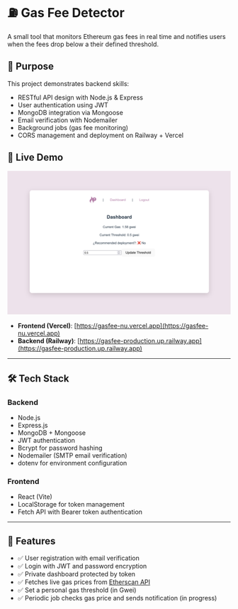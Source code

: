 # ⛽ Gas Fee Detector

A small tool that monitors Ethereum gas fees in real time and notifies users when the fees drop below a their defined threshold.

## 🧠 Purpose

This project demonstrates backend skills:

- RESTful API design with Node.js & Express
- User authentication using JWT
- MongoDB integration via Mongoose
- Email verification with Nodemailer
- Background jobs (gas fee monitoring)
- CORS management and deployment on Railway + Vercel

## 🚀 Live Demo
![screenshot](screenshot.png)

- **Frontend (Vercel)**: [https://gasfee-nu.vercel.app](https://gasfee-nu.vercel.app)
- **Backend (Railway)**: [https://gasfee-production.up.railway.app](https://gasfee-production.up.railway.app)

---

## 🛠️ Tech Stack

### Backend
- Node.js
- Express.js
- MongoDB + Mongoose
- JWT authentication
- Bcrypt for password hashing
- Nodemailer (SMTP email verification)
- dotenv for environment configuration

### Frontend
- React (Vite)
- LocalStorage for token management
- Fetch API with Bearer token authentication

---

## 🔐 Features

- ✅ User registration with email verification
- ✅ Login with JWT and password encryption
- ✅ Private dashboard protected by token
- ✅ Fetches live gas prices from [Etherscan API](https://docs.etherscan.io/)
- ✅ Set a personal gas threshold (in Gwei)
- ✅ Periodic job checks gas price and sends notification (in progress)

